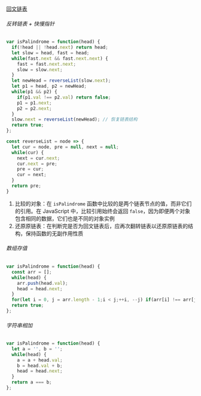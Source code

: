 [回文链表](https://leetcode.cn/problems/palindrome-linked-list/?envType=study-plan-v2&envId=top-100-liked)

###### 反转链表 + 快慢指针

```javascript
var isPalindrome = function(head) {
  if(!head || !head.next) return head;
  let slow = head, fast = head;
  while(fast.next && fast.next.next) {
    fast = fast.next.next;
    slow = slow.next;
  }
  let newHead = reverseList(slow.next);
  let p1 = head, p2 = newHead;
  while(p1 && p2) {
    if(p1.val !== p2.val) return false;
    p1 = p1.next;
    p2 = p2.next;
  }
  slow.next = reverseList(newHead); // 恢复链表结构
  return true;
};

const reverseList = node => {
  let cur = node, pre = null, next = null;
  while(cur) {
    next = cur.next;
    cur.next = pre;
    pre = cur;
    cur = next;
  }
  return pre;
}
```

1. 比较的对象：在 `isPalindrome` 函数中比较的是两个链表节点的值，而非它们的引用。在 JavaScript 中，比较引用始终会返回 `false`，因为即便两个对象包含相同的数据，它们也是不同的对象实例
2. 还原原链表：在判断完是否为回文链表后，应再次翻转链表以还原原链表的结构，保持函数的无副作用性质

###### 数组存值

```javascript
var isPalindrome = function(head) {
  const arr = [];
  while(head) {
    arr.push(head.val);
    head = head.next;
  }
  for(let i = 0, j = arr.length - 1;i < j;++i, --j) if(arr[i] !== arr[j]) return false;
  return true;
};
```

###### 字符串相加

```javascript
var isPalindrome = function(head) {
  let a = '', b = '';
  while(head) {
    a = a + head.val;
    b = head.val + b;
    head = head.next;
  }
  return a === b;
};
```